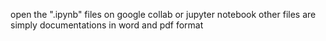 open the ".ipynb" files on google collab or jupyter notebook
other files are simply documentations in word  and pdf format
